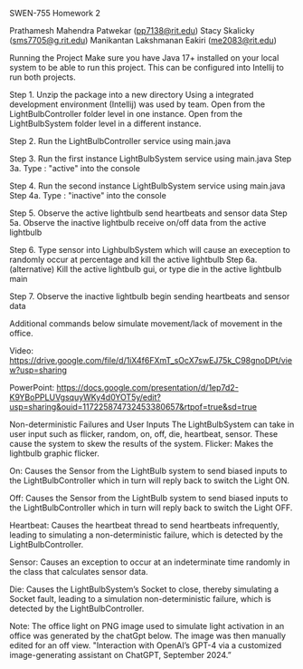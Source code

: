 SWEN-755 Homework 2

Prathamesh Mahendra Patwekar (pp7138@rit.edu)
Stacy Skalicky (sms7705@g.rit.edu)
Manikantan Lakshmanan Eakiri (me2083@rit.edu)


Running the Project
Make sure you have Java 17+ installed on your local system to be able to run this project. This can be configured into Intellij to run both projects. 

Step 1.
Unzip the package into a new directory
Using a integrated development environment (Intellij) was used by team.
Open from the LightBulbController folder level in one instance.
Open from the LightBulbSystem folder level in a different instance.

Step 2. Run the LightBulbController service using main.java

Step 3. Run the first instance LightBulbSystem service using main.java
Step 3a. Type : "active" into the console

Step 4. Run the second instance LightBulbSystem service using main.java 
Step 4a. Type : "inactive" into the console

Step 5. Observe the active lightbulb send heartbeats and sensor data
Step 5a. Observe the inactive lightbulb receive on/off data from the active lightbulb

Step 6. Type sensor into LighbulbSystem which will cause an exeception to 
randomly occur at percentage and kill the active lightbulb
Step 6a. (alternative) Kill the active lightbulb gui, or type die in the active lightbulb main

Step 7. Observe the inactive lightbulb begin sending heartbeats and sensor data


Additional commands below simulate movement/lack of movement in the office.


Video:
https://drive.google.com/file/d/1iX4f6FXmT_sOcX7swEJ75k_C98gnoDPt/view?usp=sharing 


PowerPoint:
https://docs.google.com/presentation/d/1ep7d2-K9YBoPPLUVgsquyWKy4d0YOT5y/edit?usp=sharing&ouid=117225874732453380657&rtpof=true&sd=true



Non-deterministic Failures and User Inputs
The LightBulbSystem can take in user input such as flicker, random, on, off, die, heartbeat, sensor. These cause the system to skew the results of the system. 
Flicker: Makes the lightbulb graphic flicker.

On: Causes the Sensor from the LightBulb system to send biased inputs to the LightBulbController which in turn will reply back to switch the Light ON.

Off: Causes the Sensor from the LightBulb system to send biased inputs to the LightBulbController which in turn will reply back to switch the Light OFF.

Heartbeat: Causes the heartbeat thread to send heartbeats infrequently, leading to simulating a non-deterministic failure, which is detected by the LightBulbController.

Sensor: Causes an exception to occur at an indeterminate time randomly in the class that calculates sensor data.

Die: Causes the LightBulbSystem’s Socket to close, thereby simulating a Socket fault, leading to a simulation non-deterministic failure, which is detected by the LightBulbController.


Note: The office light on PNG image used to simulate light activation in an office was generated by the chatGpt below.
The image was then manually edited for an off view. 
"Interaction with OpenAI’s GPT-4 via a customized image-generating assistant on ChatGPT, September 2024.”